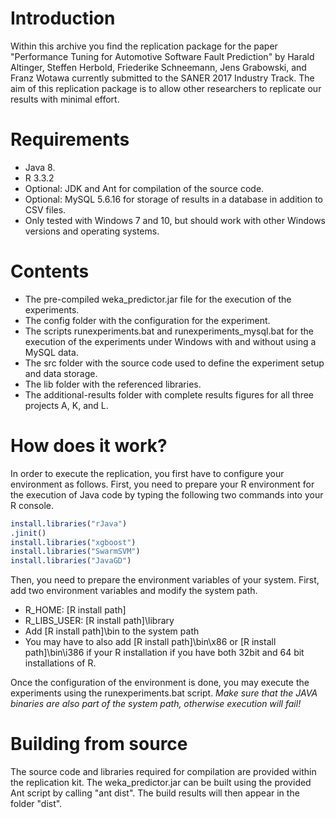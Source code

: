 Introduction
============
Within this archive you find the replication package for the paper "Performance Tuning for Automotive Software Fault Prediction" by Harald Altinger, Steffen Herbold, Friederike Schneemann, Jens Grabowski, and Franz Wotawa currently submitted to the SANER 2017 Industry Track.  The aim of this replication package is to allow other researchers to replicate our results with minimal effort. 

Requirements
============
- Java 8.
- R 3.3.2
- Optional: JDK and Ant for compilation of the source code.
- Optional: MySQL 5.6.16 for storage of results in a database in addition to CSV files.
- Only tested with Windows 7 and 10, but should work with other Windows versions and operating systems.

Contents
========
- The pre-compiled weka_predictor.jar file for the execution of the experiments.
- The config folder with the configuration for the experiment.
- The scripts runexperiments.bat and runexperiments_mysql.bat for the execution of the experiments under Windows with and without using a MySQL data.
- The src folder with the source code used to define the experiment setup and data storage. 
- The lib folder with the referenced libraries.
- The additional-results folder with complete results figures for all three projects A, K, and L.

How does it work?
=================

In order to execute the replication, you first have to configure your environment as follows. First, you need to prepare your R environment for the execution of Java code by typing the following two commands into your R console.
```R
install.libraries("rJava")
.jinit()
install.libraries("xgboost")
install.libraries("SwarmSVM")
install.libraries("JavaGD")
```
Then, you need to prepare the environment variables of your system. First, add two environment variables and modify the system path.
- R_HOME: [R install path]
- R_LIBS_USER: [R install path]\library
- Add [R install path]\bin to the system path
- You may have to also add [R install path]\bin\x86 or [R install path]\bin\i386 if your R installation if you have both 32bit and 64 bit installations of R. 

Once the configuration of the environment is done, you may execute the experiments using the runexperiments.bat script. *Make sure that the JAVA binaries are also part of the system path, otherwise execution will fail!*

Building from source
====================
The source code and libraries required for compilation are provided within the replication kit. The weka_predictor.jar can be built using the provided Ant script by calling "ant dist". The build results will then appear in the folder "dist". 
